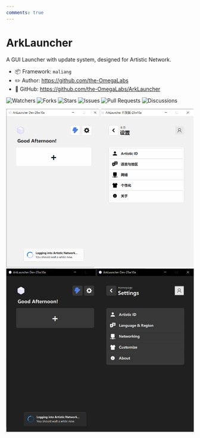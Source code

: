 ```yaml
---
comments: true
---
```


# ArkLauncher

A GUI Launcher with update system, designed for Artistic Network.

* 📦 Framework: `maliang`
* ✏️ Author: <https://github.com/the-OmegaLabs>
* 🚀 GitHub: <https://github.com/the-OmegaLabs/ArkLauncher>

![Watchers](https://img.shields.io/github/watchers/the-OmegaLabs/ArkLauncher?label=Watchers&logo=github&style=flat "Watchers")
![Forks](https://img.shields.io/github/forks/the-OmegaLabs/ArkLauncher?label=Forks&logo=github&style=flat "Forks")
![Stars](https://img.shields.io/github/stars/the-OmegaLabs/ArkLauncher?label=Stars&color=gold&logo=github&style=flat "Stars")
![Issues](https://img.shields.io/github/issues/the-OmegaLabs/ArkLauncher?label=Issues&logo=github&style=flat "Issues")
![Pull Requests](https://img.shields.io/github/issues-pr/the-OmegaLabs/ArkLauncher?label=Pull%20Requests&logo=github&style=flat "Pull Requests")
![Discussions](https://img.shields.io/github/discussions/the-OmegaLabs/ArkLauncher?label=Discussions&logo=github&style=flat "Discussions")

![light](https://github.com/the-OmegaLabs/ArkLauncher/blob/main/preview/preview-en-light.png?raw=true#only-light)
![dark](https://github.com/the-OmegaLabs/ArkLauncher/blob/main/preview/preview-en-dark.png?raw=true#only-dark)
